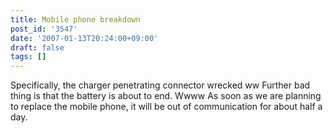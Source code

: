 ```yaml
---
title: Mobile phone breakdown
post_id: '3547'
date: '2007-01-13T20:24:00+09:00'
draft: false
tags: []
---
```


Specifically, the charger penetrating connector wrecked ww Further bad thing is that the battery is about to end. Wwww As soon as we are planning to replace the mobile phone, it will be out of communication for about half a day.